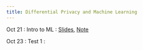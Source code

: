 ```yaml
---
title: Differential Privacy and Machine Learning
---
```




Oct 21
: Intro to ML
  : [Slides](https://drive.google.com/file/d/1Qt7gollZBSuh0XroyG76pQG05dmTeyoN/view?usp=sharing), [Note](https://drive.google.com/file/d/1D3QxPjgH53SoTQ6eFbLeAFWoCm4tQ0rk/view?usp=sharing)

Oct 23
: Test 1
  : 